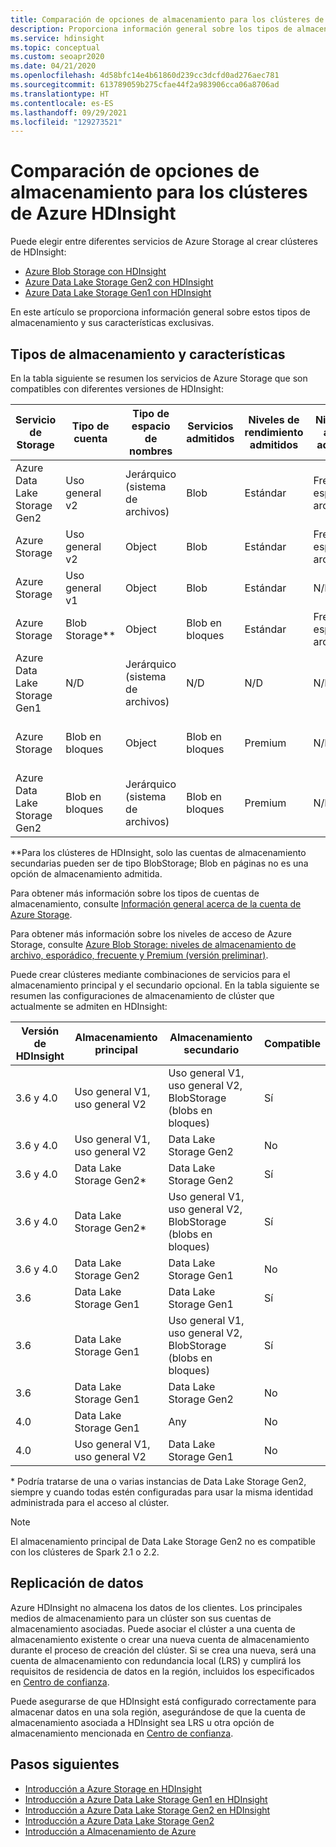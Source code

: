 ```yaml
---
title: Comparación de opciones de almacenamiento para los clústeres de Azure HDInsight
description: Proporciona información general sobre los tipos de almacenamiento y cómo funcionan con Azure HDInsight.
ms.service: hdinsight
ms.topic: conceptual
ms.custom: seoapr2020
ms.date: 04/21/2020
ms.openlocfilehash: 4d58bfc14e4b61860d239cc3dcfd0ad276aec781
ms.sourcegitcommit: 613789059b275cfae44f2a983906cca06a8706ad
ms.translationtype: HT
ms.contentlocale: es-ES
ms.lasthandoff: 09/29/2021
ms.locfileid: "129273521"
---
```

# <a name="compare-storage-options-for-use-with-azure-hdinsight-clusters"></a>Comparación de opciones de almacenamiento para los clústeres de Azure HDInsight

Puede elegir entre diferentes servicios de Azure Storage al crear clústeres de HDInsight:

* [Azure Blob Storage con HDInsight](./overview-azure-storage.md)
* [Azure Data Lake Storage Gen2 con HDInsight](./overview-data-lake-storage-gen2.md)
* [Azure Data Lake Storage Gen1 con HDInsight](./overview-data-lake-storage-gen1.md)

En este artículo se proporciona información general sobre estos tipos de almacenamiento y sus características exclusivas.

## <a name="storage-types-and-features"></a>Tipos de almacenamiento y características

En la tabla siguiente se resumen los servicios de Azure Storage que son compatibles con diferentes versiones de HDInsight:

| Servicio de Storage | Tipo de cuenta | Tipo de espacio de nombres | Servicios admitidos | Niveles de rendimiento admitidos | Niveles de acceso admitidos | Versión de HDInsight | Tipo de clúster |
|---|---|---|---|---|---|---|---|
|Azure Data Lake Storage Gen2| Uso general v2 | Jerárquico (sistema de archivos) | Blob | Estándar | Frecuente, esporádico, archivo | 3.6+ | Todos excepto Spark 2.1 y 2.2|
|Azure Storage| Uso general v2 | Object | Blob | Estándar | Frecuente, esporádico, archivo | 3.6+ | All |
|Azure Storage| Uso general v1 | Object | Blob | Estándar | N/D | All | All |
|Azure Storage| Blob Storage** | Object | Blob en bloques | Estándar | Frecuente, esporádico, archivo | All | All |
|Azure Data Lake Storage Gen1| N/D | Jerárquico (sistema de archivos) | N/D | N/D | N/D | Solo 3.6 | Todos excepto HBase |
|Azure Storage| Blob en bloques| Object | Blob en bloques | Premium | N/D| 3.6+ | Solo HBase con escrituras aceleradas|
|Azure Data Lake Storage Gen2| Blob en bloques| Jerárquico (sistema de archivos) | Blob en bloques | Premium | N/D| 3.6+ | Solo HBase con escrituras aceleradas|

**Para los clústeres de HDInsight, solo las cuentas de almacenamiento secundarias pueden ser de tipo BlobStorage; Blob en páginas no es una opción de almacenamiento admitida.

Para obtener más información sobre los tipos de cuentas de almacenamiento, consulte [Información general acerca de la cuenta de Azure Storage](../storage/common/storage-account-overview.md).

Para obtener más información sobre los niveles de acceso de Azure Storage, consulte [Azure Blob Storage: niveles de almacenamiento de archivo, esporádico, frecuente y Premium (versión preliminar)](../storage/blobs/access-tiers-overview.md).

Puede crear clústeres mediante combinaciones de servicios para el almacenamiento principal y el secundario opcional. En la tabla siguiente se resumen las configuraciones de almacenamiento de clúster que actualmente se admiten en HDInsight:

| Versión de HDInsight | Almacenamiento principal | Almacenamiento secundario | Compatible |
|---|---|---|---|
| 3.6 y 4.0 | Uso general V1, uso general V2 | Uso general V1, uso general V2, BlobStorage (blobs en bloques) | Sí |
| 3.6 y 4.0 | Uso general V1, uso general V2 | Data Lake Storage Gen2 | No |
| 3.6 y 4.0 | Data Lake Storage Gen2* | Data Lake Storage Gen2 | Sí |
| 3.6 y 4.0 | Data Lake Storage Gen2* | Uso general V1, uso general V2, BlobStorage (blobs en bloques) | Sí |
| 3.6 y 4.0 | Data Lake Storage Gen2 | Data Lake Storage Gen1 | No |
| 3.6 | Data Lake Storage Gen1 | Data Lake Storage Gen1 | Sí |
| 3.6 | Data Lake Storage Gen1 | Uso general V1, uso general V2, BlobStorage (blobs en bloques) | Sí |
| 3.6 | Data Lake Storage Gen1 | Data Lake Storage Gen2 | No |
| 4.0 | Data Lake Storage Gen1 | Any | No |
| 4.0 | Uso general V1, uso general V2 | Data Lake Storage Gen1 | No |

* Podría tratarse de una o varias instancias de Data Lake Storage Gen2, siempre y cuando todas estén configuradas para usar la misma identidad administrada para el acceso al clúster.

> [!NOTE]
> El almacenamiento principal de Data Lake Storage Gen2 no es compatible con los clústeres de Spark 2.1 o 2.2.

## <a name="data-replication"></a>Replicación de datos

Azure HDInsight no almacena los datos de los clientes. Los principales medios de almacenamiento para un clúster son sus cuentas de almacenamiento asociadas. Puede asociar el clúster a una cuenta de almacenamiento existente o crear una nueva cuenta de almacenamiento durante el proceso de creación del clúster. Si se crea una nueva, será una cuenta de almacenamiento con redundancia local (LRS) y cumplirá los requisitos de residencia de datos en la región, incluidos los especificados en [Centro de confianza](https://azuredatacentermap.azurewebsites.net).

Puede asegurarse de que HDInsight está configurado correctamente para almacenar datos en una sola región, asegurándose de que la cuenta de almacenamiento asociada a HDInsight sea LRS u otra opción de almacenamiento mencionada en [Centro de confianza](https://azuredatacentermap.azurewebsites.net).
 
## <a name="next-steps"></a>Pasos siguientes

* [Introducción a Azure Storage en HDInsight](./overview-azure-storage.md)
* [Introducción a Azure Data Lake Storage Gen1 en HDInsight](./overview-data-lake-storage-gen1.md)
* [Introducción a Azure Data Lake Storage Gen2 en HDInsight](./overview-data-lake-storage-gen2.md)
* [Introducción a Azure Data Lake Storage Gen2](../storage/blobs/data-lake-storage-introduction.md)
* [Introducción a Almacenamiento de Azure](../storage/common/storage-introduction.md)
